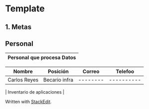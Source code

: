 # Template
## 1.  Metas
## Personal

|Personal que procesa Datos|
|---------------------|

|Nombre | Posición | Correo | Telefoo |
|------|-----------|--------|----------|
|Carlos Reyes| Becario infra|--------|----------|

| Inventario de aplicaciones | 

 Written with [StackEdit](https://stackedit.io/).
<!--stackedit_data:
eyJoaXN0b3J5IjpbODE5MzI0NjMyLDIwMjM0Njc3MTcsLTg3NT
AzNzIyNCwxNjIyNzUwODg5LDczMDk5ODExNl19
-->